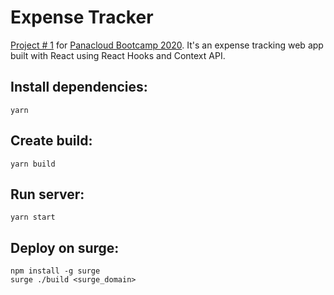 # Expense Tracker

[Project # 1](https://docs.google.com/forms/d/e/1FAIpQLSfnJKOcI5t-IKt7ebmdRgr5llo4PIMXUVMKGAptMjaIeN0Gsg/viewform) for [Panacloud Bootcamp 2020](https://panacloud.github.io/bootcamp-2020/). It's an expense tracking web app built with React using React Hooks and Context API.

## Install dependencies:

```
yarn
```

## Create build:

```
yarn build
```

## Run server:

```
yarn start
```

## Deploy on surge:

```
npm install -g surge
surge ./build <surge_domain>
```

